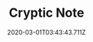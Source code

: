 ---
templateKey: blog-post
featuredpost: false
date: 2020-03-01T03:43:43.711Z
featuredimage: /img/quest_bg6.png
imgBg: quest_bg6
title: Cryptic Note
description: You found a note that reads "Someone is waiting for you on level 100 in the Skull Cavern"
reward: Mr. Qi awards you with "iridium snake milk" which permanently increases Health by 25 points.
tags:
  - Reading Secret Note #10 Reach level 100 of the Skull Cavern
---